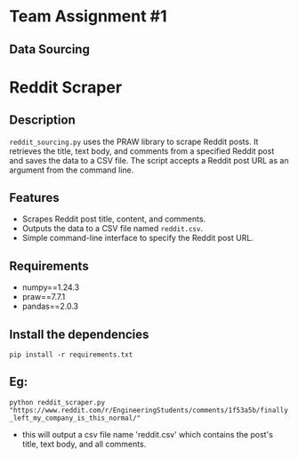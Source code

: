 # Team Assignment #1
## Data Sourcing

# Reddit Scraper

## Description

`reddit_sourcing.py` uses the PRAW library to scrape Reddit posts. It retrieves the title, text body, and comments from a specified Reddit post and saves the data to a CSV file. The script accepts a Reddit post URL as an argument from the command line.

## Features

- Scrapes Reddit post title, content, and comments.
- Outputs the data to a CSV file named `reddit.csv`.
- Simple command-line interface to specify the Reddit post URL.

## Requirements
- numpy==1.24.3
- praw==7.7.1
- pandas==2.0.3

## Install the dependencies
`pip install -r requirements.txt`

## Eg:
`python reddit_scraper.py "https://www.reddit.com/r/EngineeringStudents/comments/1f53a5b/finally_left_my_company_is_this_normal/"`
- this will output a csv file name 'reddit.csv' which contains the post's title, text body, and all comments.
